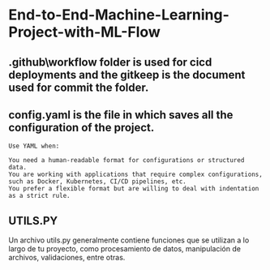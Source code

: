 # End-to-End-Machine-Learning-Project-with-ML-Flow

## .github\workflow folder is used for cicd deployments and the gitkeep is the document used for commit the folder.
## config.yaml is the file in which saves all the configuration of the project.

    Use YAML when:

    You need a human-readable format for configurations or structured data.
    You are working with applications that require complex configurations, such as Docker, Kubernetes, CI/CD pipelines, etc.
    You prefer a flexible format but are willing to deal with indentation as a strict rule.


## UTILS.PY
Un archivo utils.py generalmente contiene funciones que se utilizan a lo largo de tu proyecto, como procesamiento de datos, manipulación de archivos, validaciones, entre otras.